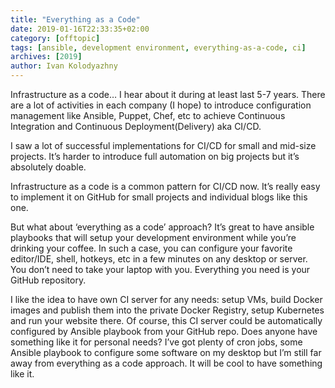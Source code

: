 ```yaml
---
title: "Everything as a Code"
date: 2019-01-16T22:33:35+02:00
category: [offtopic]
tags: [ansible, development environment, everything-as-a-code, ci]
archives: [2019]
author: Ivan Kolodyazhny
---
```


Infrastructure as a code… I hear about it during at least last 5-7 years. There are a lot of activities in each company (I hope) to introduce configuration management like Ansible, Puppet, Chef, etc to achieve Continuous Integration and Continuous Deployment(Delivery) aka CI/CD.

I saw a lot of successful implementations for CI/CD for small and mid-size projects. It’s harder to introduce full automation on big projects but it’s absolutely doable.

Infrastructure as a code is a common pattern for CI/CD now. It’s really easy to implement it on GitHub for small projects and individual blogs like this one.

But what about ‘everything as a code’ approach? It’s great to have ansible playbooks that will setup your development environment while you’re drinking your coffee. In such a case, you can configure your favorite editor/IDE, shell, hotkeys, etc in a few minutes on any desktop or server. You don’t need to take your laptop with you. Everything you need is your GitHub repository.

I like the idea to have own CI server for any needs: setup VMs, build Docker images and publish them into the private Docker Registry, setup Kubernetes and run your website there. Of course, this CI server could be automatically configured by Ansible playbook from your GitHub repo. Does anyone have something like it for personal needs? I’ve got plenty of cron jobs, some Ansible playbook to configure some software on my desktop but I’m still far away from everything as a code approach. It will be cool to have something like it.
